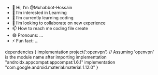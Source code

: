 - 👋 Hi, I’m @Muhabbot-Hossain
- 👀 I’m interested in Learning
- 🌱 I’m currently learning coding
- 💞️ I’m looking to collaborate on new experience
- 📫 How to reach me coding file create
- 😄 Pronouns: ...
- ⚡ Fun fact: ...

<!---
Muhabbot-Hossain/Muhabbot-Hossain is a ✨ special ✨ repository because its `README.md` (this file) appears on your GitHub profile.
You can click the Preview link to take a look at your changes.
--->
dependencies {
    implementation project(':openvpn') // Assuming 'openvpn' is the module name after importing
    implementation "androidx.appcompat:appcompat:1.6.1"
    implementation "com.google.android.material:material:1.12.0"
}